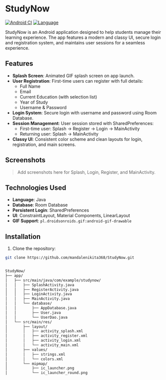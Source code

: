 # StudyNow

[![Android CI](https://img.shields.io/badge/Platform-Android-green)](https://developer.android.com/) 
[![Language](https://img.shields.io/badge/Language-Java-orange)](https://www.java.com/)


StudyNow is an Android application designed to help students manage their learning experience. The app features a modern and classy UI, secure login and registration system, and maintains user sessions for a seamless experience.

## Features

- **Splash Screen**: Animated GIF splash screen on app launch.
- **User Registration**: First-time users can register with full details:
  - Full Name
  - Email
  - Current Education (with selection list)
  - Year of Study
  - Username & Password
- **Login System**: Secure login with username and password using Room Database.
- **Session Management**: User session stored with SharedPreferences:
  - First-time user: Splash → Register → Login → MainActivity
  - Returning user: Splash → MainActivity
- **Classy UI**: Consistent color scheme and clean layouts for login, registration, and main screens.

## Screenshots

> Add screenshots here for Splash, Login, Register, and MainActivity.

## Technologies Used

- **Language**: Java
- **Database**: Room Database
- **Persistent Login**: SharedPreferences
- **UI**: ConstraintLayout, Material Components, LinearLayout
- **GIF Support**: `pl.droidsonroids.gif:android-gif-drawable`

## Installation

1. Clone the repository:

```bash
git clone https://github.com/mandalenikita368/StudyNow.git


StudyNow/
├── app/
│   ├── src/main/java/com/example/studynow/
│   │   ├── SplashActivity.java
│   │   ├── RegisterActivity.java
│   │   ├── LoginActivity.java
│   │   ├── MainActivity.java
│   │   └── database/
│   │       ├── AppDatabase.java
│   │       ├── User.java
│   │       └── UserDao.java
│   └── src/main/res/
│       ├── layout/
│       │   ├── activity_splash.xml
│       │   ├── activity_register.xml
│       │   ├── activity_login.xml
│       │   └── activity_main.xml
│       ├── values/
│       │   ├── strings.xml
│       │   └── colors.xml
│       └── mipmap/
│           ├── ic_launcher.png
│           └── ic_launcher_round.png
